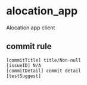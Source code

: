 # alocation_app
Alocation app client

## commit rule
```
[commitTitle] title/Non-null
[issueID] N/A
[commitDetail] commit detail
[testSuggest] 

```
